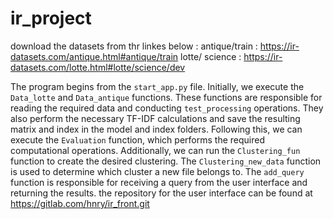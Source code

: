 # ir_project


download the datasets from thr linkes below :
antique/train : https://ir-datasets.com/antique.html#antique/train
lotte/ science : https://ir-datasets.com/lotte.html#lotte/science/dev

The program begins from the `start_app.py` file. Initially, we execute the `Data_lotte` and `Data_antique` functions. 
These functions are responsible for reading the required data and conducting `test_processing` operations.
They also perform the necessary TF-IDF calculations and save the resulting matrix and index in the model and index folders.
Following this, we can execute the `Evaluation` function, which performs the required computational operations. 
Additionally, we can run the `Clustering_fun` function to create the desired clustering.
The `Clustering_new_data` function is used to determine which cluster a new file belongs to. 
The `add_query` function is responsible for receiving a query from the user interface and returning the results.
the repository for the user interface can be found at https://gitlab.com/hnry/ir_front.git
